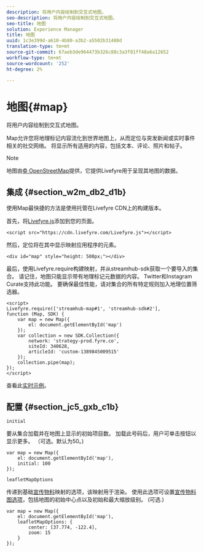```yaml
---
description: 将用户内容绘制到交互式地图。
seo-description: 将用户内容绘制到交互式地图。
seo-title: 地图
solution: Experience Manager
title: 地图
uuid: 1c3e399d-a610-4b80-a3b2-a5502b31480d
translation-type: tm+mt
source-git-commit: 67aeb3de964473b326c88c3a3f81ff48a6a12652
workflow-type: tm+mt
source-wordcount: '252'
ht-degree: 2%

---
```



# 地图{#map}

将用户内容绘制到交互式地图。

Map允许您将地理标记内容流化到世界地图上，从而定位与突发新闻或实时事件相关的社交网络。 将显示所有适用的内容，包括文本、评论、照片和帖子。

>[!NOTE]
>
>地图由[© OpenStreetMap](https://www.openstreetmap.org/copyright)提供，它提供Livefyre用于呈现其地图的数据。

## 集成 {#section_w2m_db2_d1b}

使用Map最快捷的方法是使用托管在Livefyre CDN上的构建版本。

首先，将[Livefyre.js](https://github.com/Livefyre/Livefyre.js)添加到您的页面。

```
<script src="https://cdn.livefyre.com/Livefyre.js"></script> 
```

然后，定位将在其中显示映射应用程序的元素。

```
<div id="map" style="height: 500px;"></div>
```

最后，使用Livefyre.require构建映射，并从streamhub-sdk获取一个要导入的集合。 请记住，地图只能显示带有地理标记元数据的内容。 Twitter和Instagram Curate支持此功能。 要确保最佳性能，请对集合的所有特定规则加入地理位置筛选器。

```
<script> 
Livefyre.require(['streamhub-map#1', 'streamhub-sdk#2'], 
function (Map, SDK) { 
    var map = new Map({ 
        el: document.getElementById('map') 
    }); 
    var collection = new SDK.Collection({ 
        network: 'strategy-prod.fyre.co', 
        siteId: 340628, 
        articleId: 'custom-1389845009515' 
    }); 
    collection.pipe(map); 
}); 
</script>
```

查看此[实时示例](https://codepen.io/cheung31/pen/wkmbF)。

## 配置 {#section_jc5_gxb_c1b}

`initial`

要从集合加载并在地图上显示的初始项目数。 加载此号码后，用户可单击按钮以显示更多。 （可选。默认为50。)

```
var map = new Map({ 
    el: document.getElementById('map'), 
    initial: 100 
});
```

`leafletMapOptions`

传递到基础[宣传物料](https://leafletjs.com/)映射的选项，该映射用于渲染。 使用此选项可设置[宣传物料图选项](https://leafletjs.com/reference.html#map-options)，包括地图的初始中心点以及初始和最大缩放级别。 (可选.)

```
var map = new Map({ 
    el: document.getElementById('map'), 
    leafletMapOptions: { 
        center: [37.774, -122.4], 
        zoom: 15 
    } 
});
```

